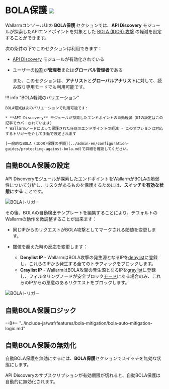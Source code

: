 [variability-in-endpoints-docs]:       ../about-wallarm/api-discovery.md#variability-in-endpoints
[changes-in-api-docs]:       api-discovery.md#tracking-changes-in-api
[bola-protection-for-endpoints-docs]:  ../about-wallarm/api-discovery.md#automatic-bola-protection

# BOLA保護 <a href="../../about-wallarm/subscription-plans/#subscription-plans"><img src="../../images/api-security-tag.svg" style="border: none;"></a>

WallarmコンソールUIの **BOLA保護** セクションでは、**API Discovery** モジュールが探索したAPIエンドポイントを対象とした [BOLA (IDOR) 攻撃](../attacks-vulns-list.md#broken-object-level-authorization-bola) の軽減を設定することができます。

次の条件の下でこのセクションは利用できます：

* [API Discovery](../about-wallarm/api-discovery.md) モジュールが有効化されている
* ユーザーの[役割](settings/users.md#user-roles)が**管理者**または**グローバル管理者**である

    また、このセクションは、**アナリスト**と**グローバルアナリスト**に対して、読み取り専用モードでも利用可能です。
    
!!! info "BOLA軽減のバリエーション"

    BOLA軽減は次のバリエーションで利用可能です:

    * **API Discovery** モジュールが探索したエンドポイントの自動軽減（UIの設定はこの記事でカバーされています）
    * Wallarmノードによって保護された任意のエンドポイントの軽減 - このオプションは対応するトリガーを介して手動で設定されます

    [一般的なBOLA (IDOR)保護の手順](../admin-en/configuration-guides/protecting-against-bola.md)で詳細を確認してください。

## 自動BOLA保護の設定

API Discoveryモジュールが探索したエンドポイントをWallarmがBOLAの脆弱性について分析し、リスクがあるものを保護するためには、**スイッチを有効な状態にする** ことです。

![BOLAトリガー](../images/user-guides/bola-protection/trigger-enabled-state.png)

その後、BOLAの自動検出テンプレートを編集することにより、デフォルトのWallarmの動作を微調整することが出来ます：

* 同じIPからのリクエストがBOLA攻撃としてマークされる閾値を変更します。
* 閾値を超えた時の反応を変更します：

    * **Denylist IP** - WallarmはBOLA攻撃の発生源となるIPを[denylist](ip-lists/denylist.md)に登録し、これらのIPから発生する全てのトラフィックをブロックします。
    * **Graylist IP** - WallarmはBOLA攻撃の発生源となるIPを[graylist](ip-lists/graylist.md)に登録し、フィルタリングノードが安全ブロック[モード](../admin-en/configure-wallarm-mode.md)にある場合のみ、これらのIPからの悪意のあるリクエストをブロックします。

![BOLAトリガー](../images/user-guides/bola-protection/trigger-template.png)

## 自動BOLA保護ロジック

--8<-- "../include-ja/waf/features/bola-mitigation/bola-auto-mitigation-logic.md"

## 自動BOLA保護の無効化

自動BOLA保護を無効にするには、**BOLA保護**セクションでスイッチを無効な状態にします。

API Discoveryのサブスクリプションが有効期限が切れると、自動BOLA保護は自動的に無効化されます。